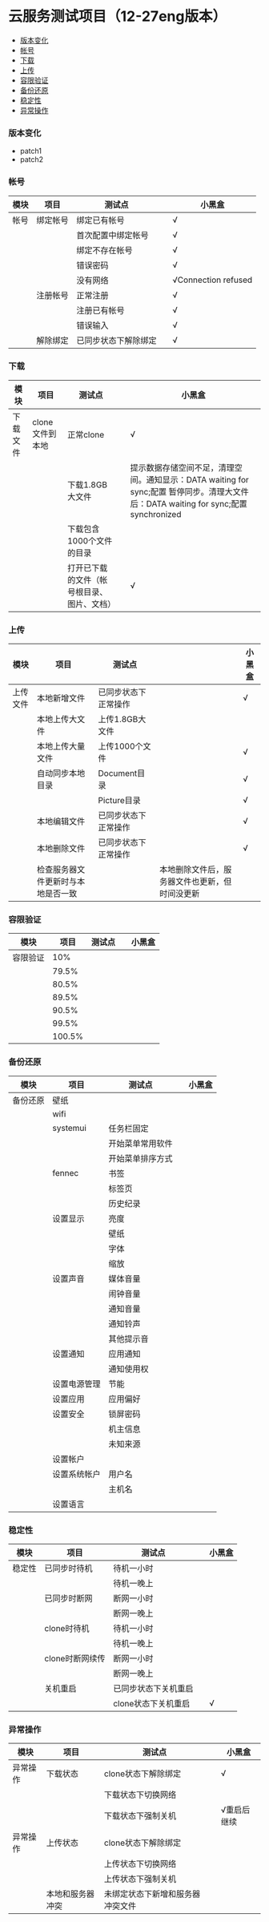 # 云服务测试项目（12-27eng版本）
- [版本变化](#版本变化)
- [帐号](#帐号)
- [下载](#下载)
- [上传](#上传)
- [容限验证](#容限验证)
- [备份还原](#备份还原)
- [稳定性](#稳定性)
- [异常操作](#异常操作)

### 版本变化
- patch1
- patch2

### 帐号
|模块|项目|测试点||小黑盒|
|-----|-----|-----|-----|-----|
|帐号|绑定帐号|绑定已有帐号||√|
|||首次配置中绑定帐号||√|
|||绑定不存在帐号||√|
|||错误密码||√|
|||没有网络||√Connection refused|
||注册帐号|正常注册||√|
|||注册已有帐号||√|
|||错误输入||√|
||解除绑定|已同步状态下解除绑定||√|


### 下载
|模块|项目|测试点||小黑盒|
|-----|-----|-----|-----|-----|
|下载文件|clone文件到本地|正常clone||√|
|||下载1.8GB大文件||提示数据存储空间不足，清理空间。通知显示：DATA waiting for sync;配置 暂停同步。清理大文件后：DATA waiting for sync;配置 synchronized |
|||下载包含1000个文件的目录|||
|||打开已下载的文件（帐号根目录、图片、文档）||√|


### 上传
|模块|项目|测试点||小黑盒|
|-----|-----|-----|-----|-----|
|上传文件|本地新增文件|已同步状态下正常操作||√|
||本地上传大文件|上传1.8GB大文件|||
||本地上传大量文件|上传1000个文件||√|
||自动同步本地目录|Document目录||√|
|||Picture目录||√|
||本地编辑文件|已同步状态下正常操作||√|
||本地删除文件|已同步状态下正常操作||√|
||检查服务器文件更新时与本地是否一致||本地删除文件后，服务器文件也更新，但时间没更新|

### 容限验证
|模块|项目|测试点||小黑盒|
|-----|-----|-----|-----|-----|
|容限验证|10%||||
||79.5%||||
||80.5%||||
||89.5%||||
||90.5%||||
||99.5%||||
||100.5%||||

### 备份还原
|模块|项目|测试点||小黑盒|
|-----|-----|-----|-----|-----|
|备份还原|壁纸||||
||wifi||||
||systemui|任务栏固定|||
|||开始菜单常用软件|||
|||开始菜单排序方式|||
||fennec|书签|||
|||标签页|||
|||历史纪录|||
||设置显示|亮度||||
|||壁纸||||
|||字体||||
|||缩放||||
||设置声音|媒体音量||||
|||闹钟音量||||
|||通知音量||||
|||通知铃声||||
|||其他提示音||||
||设置通知|应用通知||||
|||通知使用权||||
||设置电源管理|节能||||
||设置应用|应用偏好||||
||设置安全|锁屏密码||||
|||机主信息||||
|||未知来源||||
||设置帐户|||||
||设置系统帐户|用户名||||
|||主机名||||
||设置语言|||||


### 稳定性
|模块|项目|测试点||小黑盒|
|-----|-----|-----|-----|-----|
|稳定性|已同步时待机|待机一小时|||
|||待机一晚上|||
||已同步时断网|断网一小时|||
|||断网一晚上|||
||clone时待机|待机一小时|||
|||待机一晚上|||
||clone时断网续传|断网一小时|||
|||断网一晚上|||
||关机重启|已同步状态下关机重启|||
|||clone状态下关机重启||√|


### 异常操作
|模块|项目|测试点||小黑盒|
|-----|-----|-----|-----|-----|
|异常操作|下载状态|clone状态下解除绑定||√|
|||下载状态下切换网络|||
|||下载状态下强制关机||√重启后继续|
|异常操作|上传状态|clone状态下解除绑定|||
|||上传状态下切换网络|||
|||上传状态下强制关机|||
||本地和服务器冲突|未绑定状态下新增和服务器冲突文件|||
